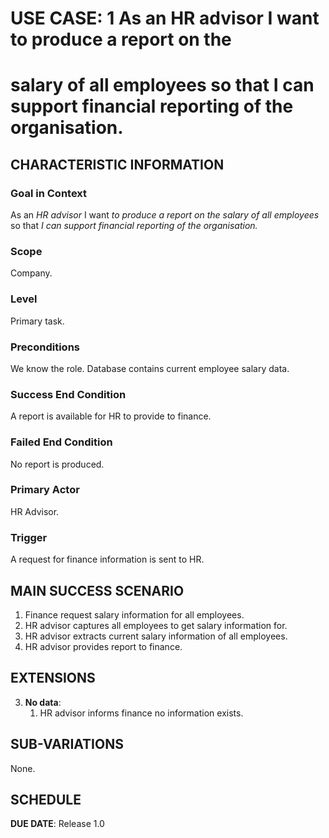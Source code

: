 # USE CASE: 1 As an HR advisor I want to produce a report on the 
# salary of all employees so that I can support financial reporting of the organisation.

## CHARACTERISTIC INFORMATION

### Goal in Context

As an *HR advisor* I want *to produce a report on the salary of all employees* so that *I can support financial reporting of the organisation.*

### Scope

Company.

### Level

Primary task.

### Preconditions

We know the role.  Database contains current employee salary data.

### Success End Condition

A report is available for HR to provide to finance.

### Failed End Condition

No report is produced.

### Primary Actor

HR Advisor.

### Trigger

A request for finance information is sent to HR.

## MAIN SUCCESS SCENARIO

1. Finance request salary information for all employees.
2. HR advisor captures all employees to get salary information for.
3. HR advisor extracts current salary information of all employees.
4. HR advisor provides report to finance.

## EXTENSIONS

3. **No data**:
    1. HR advisor informs finance no information exists.

## SUB-VARIATIONS

None.

## SCHEDULE

**DUE DATE**: Release 1.0

